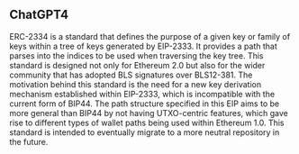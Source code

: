 ## ChatGPT4

ERC-2334 is a standard that defines the purpose of a given key or family of keys within a tree of keys generated by EIP-2333. It provides a path that parses into the indices to be used when traversing the key tree. This standard is designed not only for Ethereum 2.0 but also for the wider community that has adopted BLS signatures over BLS12-381. The motivation behind this standard is the need for a new key derivation mechanism established within EIP-2333, which is incompatible with the current form of BIP44. The path structure specified in this EIP aims to be more general than BIP44 by not having UTXO-centric features, which gave rise to different types of wallet paths being used within Ethereum 1.0. This standard is intended to eventually migrate to a more neutral repository in the future.
